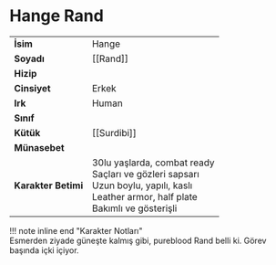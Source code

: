 # Hange Rand  
|  |  |  
|---|---|  
| **İsim** | Hange |  
| **Soyadı** | [[Rand]] |  
| **Hizip** |  |  
| **Cinsiyet** | Erkek |  
| **Irk** | Human |  
| **Sınıf** |  |  
| **Kütük** | [[Surdibi]] |  
| **Münasebet** |  |  
| **Karakter Betimi** | 30lu yaşlarda, combat ready<br>Saçları ve gözleri sapsarı<br>Uzun boylu, yapılı, kaslı<br>Leather armor, half plate<br>Bakımlı ve gösterişli |  
  
  
!!! note inline end "Karakter Notları"  
	Esmerden ziyade güneşte kalmış gibi, pureblood Rand belli ki. Görev başında içki içiyor.  
  
  
